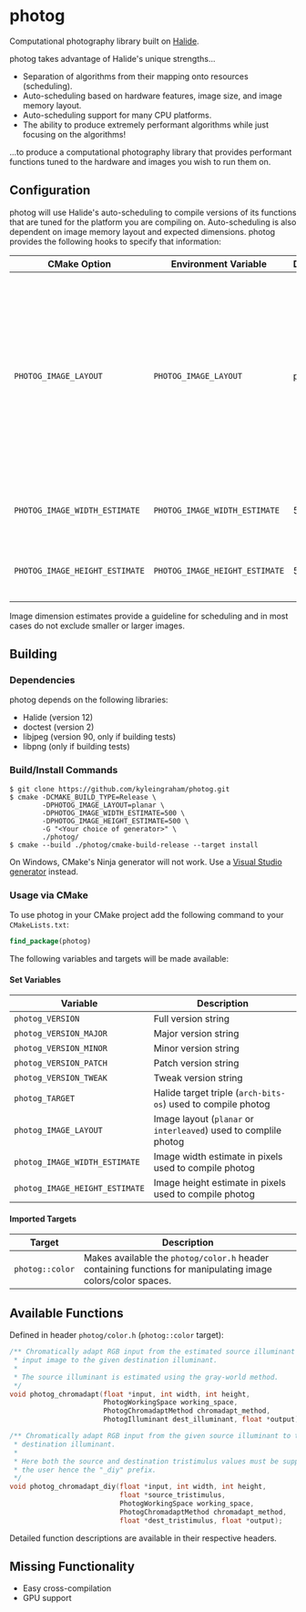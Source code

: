 # photog
Computational photography library built on [Halide](https://halide-lang.org/).

photog takes advantage of Halide's unique strengths...
- Separation of algorithms from their mapping onto resources (scheduling).
- Auto-scheduling based on hardware features, image size, and image memory 
  layout.
- Auto-scheduling support for many CPU platforms.
- The ability to produce extremely performant algorithms while just focusing on
  the algorithms!
  
...to produce a computational photography library that provides performant 
functions tuned to the hardware and images you wish to run them on.

## Configuration
photog will use Halide's auto-scheduling to compile versions of its functions
that are tuned for the platform you are compiling on. Auto-scheduling is also 
dependent on image memory layout and expected dimensions. photog provides the
following hooks to specify that information:

CMake Option | Environment Variable | Default | Description
-------------|----------------------|---------|------------
`PHOTOG_IMAGE_LAYOUT` | `PHOTOG_IMAGE_LAYOUT` | planar | Valid options are `planar` and `interleaved`. Planar images are contiguous in channels while interleaved images are contiguous in pixels. Best performance is achieved with planar images.
`PHOTOG_IMAGE_WIDTH_ESTIMATE` | `PHOTOG_IMAGE_WIDTH_ESTIMATE`| 500 | Expected width in pixels of images to be processed.
`PHOTOG_IMAGE_HEIGHT_ESTIMATE` | `PHOTOG_IMAGE_HEIGHT_ESTIMATE`| 500 | Expected height in pixels of images to be processed.

Image dimension estimates provide a guideline for scheduling and in most cases 
do not exclude smaller or larger images.

## Building
### Dependencies
photog depends on the following libraries:
- Halide (version 12)
- doctest (version 2)
- libjpeg (version 90, only if building tests)
- libpng (only if building tests)

### Build/Install Commands
```shell
$ git clone https://github.com/kyleingraham/photog.git
$ cmake -DCMAKE_BUILD_TYPE=Release \
        -DPHOTOG_IMAGE_LAYOUT=planar \
        -DPHOTOG_IMAGE_WIDTH_ESTIMATE=500 \
        -DPHOTOG_IMAGE_HEIGHT_ESTIMATE=500 \
        -G "<Your choice of generator>" \
        ./photog/
$ cmake --build ./photog/cmake-build-release --target install
```
On Windows, CMake's Ninja generator will not work. Use a 
[Visual Studio generator](https://cmake.org/cmake/help/latest/manual/cmake-generators.7.html#visual-studio-generators) 
instead.

### Usage via CMake
To use photog in your CMake project add the following command to your `CMakeLists.txt`:
```cmake
find_package(photog)
```
The following variables and targets will be made available:
#### Set Variables
Variable | Description
---------|------------
`photog_VERSION` | Full version string
`photog_VERSION_MAJOR` | Major version string
`photog_VERSION_MINOR` | Minor version string
`photog_VERSION_PATCH` | Patch version string
`photog_VERSION_TWEAK` | Tweak version string
`photog_TARGET` | Halide target triple (`arch-bits-os`) used to compile photog
`photog_IMAGE_LAYOUT` | Image layout (`planar` or `interleaved`) used to complile photog
`photog_IMAGE_WIDTH_ESTIMATE` | Image width estimate in pixels used to compile photog
`photog_IMAGE_HEIGHT_ESTIMATE` | Image height estimate in pixels used to compile photog

#### Imported Targets
Target | Description
-------|------------
`photog::color` | Makes available the `photog/color.h` header containing functions for manipulating image colors/color spaces.

## Available Functions
Defined in header `photog/color.h` (`photog::color` target):
```c++
/** Chromatically adapt RGB input from the estimated source illuminant of the
 * input image to the given destination illuminant.
 *
 * The source illuminant is estimated using the gray-world method.
 */
void photog_chromadapt(float *input, int width, int height,
                       PhotogWorkingSpace working_space,
                       PhotogChromadaptMethod chromadapt_method,
                       PhotogIlluminant dest_illuminant, float *output);

/** Chromatically adapt RGB input from the given source illuminant to the given
 * destination illuminant.
 *
 * Here both the source and destination tristimulus values must be supplied by
 * the user hence the "_diy" prefix.
 */
void photog_chromadapt_diy(float *input, int width, int height,
                           float *source_tristimulus,
                           PhotogWorkingSpace working_space,
                           PhotogChromadaptMethod chromadapt_method,
                           float *dest_tristimulus, float *output);
```
Detailed function descriptions are available in their respective headers.

## Missing Functionality
- Easy cross-compilation
- GPU support